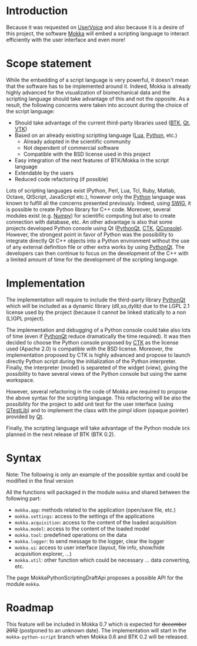 # Introduction #

Because it was requested on [UserVoice](http://mokka.uservoice.com/forums/158152-mokka/suggestions/2774903-to-have-a-shell-python-for-example-for-implemen) and also because it is a desire of this project, the software [Mokka](http://b-tk.googlecode.com/svn/web/mokka/index.html) will embed a scripting language to interact efficiently with the user interface and even more!

# Scope statement #
While the embedding of a script language is very powerful, it doesn't mean that the software has to be implemented around it. Indeed, Mokka is already highly advanced for the visualization of biomechanical data and the scripting language should take advantage of this and not the opposite. As a result, the following concerns were taken into account during the choice of the script language:
  * Should take advantage of the current third-party libraries used ([BTK](http://code.google.com/p/b-tk/), [Qt](http://qt.nokia.com/), [VTK](http://www.vtk.org/))
  * Based on an already existing scripting language ([Lua](http://www.lua.org/), [Python](http://www.python.org/), etc.)
    * Already adopted in the scientific community
    * Not dependent of commercial software
    * Compatible with the BSD license used in this project
  * Easy integration of the next features of BTK/Mokka in the script language
  * Extendable by the users
  * Reduced code refactoring (if possible)

Lots of scripting languages exist (Python, Perl, Lua, Tcl, Ruby, Matlab, Octave, QtScript, JavaScript etc.), however only the [Python](http://www.python.org/) language was known to fulfill all the concerns presented previously. Indeed, using [SWIG](http://swig.org/), it is possible to create Python library for C++ code. Moreover, several modules exist (e.g. [Numpy](http://numpy.scipy.org/)) for scientific computing but also to create connection with database, etc. An other advantage is also that some projects developed Python console using Qt ([PythonQt](http://pythonqt.sourceforge.net/), [CTK](http://www.commontk.org/), [QConsole](http://qconsole.sourceforge.net/)). However, the strongest point in favor of Python was the possibility to integrate directly Qt C++ objects into a Python environment without the use of any external definition file or other extra works by using [PythonQt](http://pythonqt.sourceforge.net/). The developers can then continue to focus on the development of the C++ with a limited amount of time for the development of the scripting language.

# Implementation #

The implementation will require to include the third-party library [PythonQt](http://pythonqt.sourceforge.net/) which will be included as a dynamic library (dll,so,dylib) due to the LGPL 2.1 license used by the project (because it cannot be linked statically to a non (L)GPL project).

The implementation and debugging of a Python console could take also lots of time (even if [PythonQt](http://pythonqt.sourceforge.net/) reduce dramatically the time required). It was then decided to choose the Python console proposed by [CTK](http://www.commontk.org/) as the license used (Apache 2.0) is compatible with the BSD license. Moreover, the implementation proposed by CTK is highly advanced and propose to launch directly Python script during the initialization of the Python interpreter. Finally, the interpreter (model) is separeted of the widget (view), giving the possibility to have several views of the Python console but using the same workspace.

However, several refactoring in the code of Mokka are required to propose the above syntax for the scripting language. This refactoring will be also the possibility for the project to add unit test for the user interface (using [QTestLib](http://qt-project.org/doc/qt-4.8/qtestlib-manual.html)) and to implement the class with the pimpl idiom (opaque pointer) provided by [Qt](http://qt.nokia.com/).

Finally, the scripting language will take advantage of the Python module `btk` planned in the next release of BTK (BTK 0.2).

# Syntax #

Note: The following is only an example of the possible syntax and could be modified in the final version

All the functions will packaged in the module `mokka` and shared between the following part:
  * `mokka.app`: methods related to the application (open/save file, etc.)
  * `mokka.settings`: access to the settings of the applications
  * `mokka.acquisition`: access to the content of the loaded acquisition
  * `mokka.model`: access to the content of the loaded model
  * `mokka.tool`: predefined operations on the data
  * `mokka.logger`: to send message to the logger, clear the logger
  * `mokka.ui`: access to user interface (layout, file info, show/hide acquisition explorer, ...)
  * `mokka.util`: other function which could be necessary ... data converting, etc.

The page MokkaPythonScriptingDraftApi proposes a possible API for the module `mokka`.

# Roadmap #

This feature will be included in Mokka 0.7 which is expected for ~~december 2012~~ (postponed to an unknown date). The implementation will start in the `mokka-python-script` branch when Mokka 0.6 and BTK 0.2 will be released.
